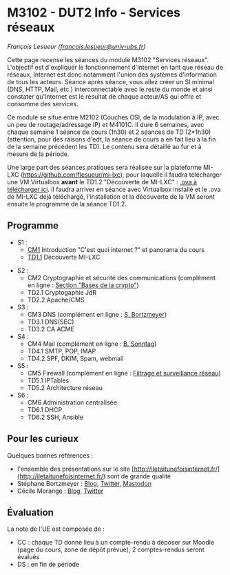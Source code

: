# M3102 - DUT2 Info - Services réseaux

_François Lesueur ([francois.lesueur@univ-ubs.fr](mailto:francois.lesueur@univ-ubs.fr))_

Cette page recense les séances du module M3102 "Services réseaux". L'objectif est d'expliquer le fonctionnement d'Internet en tant que réseau de réseaux, Internet est donc notamment l'union des systèmes d'information de tous les acteurs. Séance après séance, vous allez créer un SI minimal (DNS, HTTP, Mail, etc.) interconnectable avec le reste du monde et ainsi constater qu'Internet est le résultat de chaque acteur/AS qui offre et consomme des services.

Ce module se situe entre M2102 (Couches OSI, de la modulation à IP, avec un peu de routage/adressage IP) et M4101C. Il dure 6 semaines, avec chaque semaine 1 séance de cours (1h30) et 2 séances de TD (2*1h30) (attention, pour des raisons d'edt, la séance de cours a en fait lieu à la fin de la semaine précédent les TD). Le contenu sera détaillé au fur et à mesure de la période.

Une large part des séances pratiques sera réalisée sur la plateforme MI-LXC (https://github.com/flesueur/mi-lxc), pour laquelle il faudra télécharger une VM Virtualbox **avant** le TD1.2 "Découverte de MI-LXC" : [.ova à télécharger ici](https://filesender.renater.fr/?s=download&token=2ca6036b-49b8-4b4c-93bb-95c5de051400). Il faudra arriver en séance avec Virtualbox installé et le .ova de MI-LXC déjà téléchargé, l'installation et la découverte de la VM seront ensuite le programme de la séance TD1.2.


## Programme

* S1 :
  * [CM1](cm1.md) Introduction "C'est quoi internet ?" et panorama du cours
  * [TD1.1](td1.1-milxc.md) Découverte MI-LXC
<!--  * [TD1.2](td1.2-shell.md) Wargame shell -->
* S2 :
  * CM2 Cryptographie et sécurité des communications (complément en ligne : [Section "Bases de la crypto"](https://github.com/flesueur/csc/blob/master/cours.md#bases-de-la-crypto))
  * TD2.1 Cryptogaphie JdR
  * TD2.2 Apache/CMS
* S3 :
  * CM3 DNS (complément en ligne : [S. Bortzmeyer](https://www.iletaitunefoisinternet.fr/post/1-dns-bortzmeyer/))
  * TD3.1 DNS(SEC)
  * TD3.2 CA ACME
* S4 :
  * CM4 Mail (complément en ligne : [B. Sonntag](https://www.iletaitunefoisinternet.fr/post/7-email-sonntag/))
  * TD4.1 SMTP, POP, IMAP
  * TD4.2 SPF, DKIM, Spam, webmail
* S5 :
  * CM5 Firewall (complément en ligne : [Filtrage et surveillance réseau](https://github.com/flesueur/srs/blob/master/cm3-filtrage.md))
  * TD5.1 IPTables
  * TD5.2 Architecture réseau
* S6 :
  * CM6 Administration centralisée
  * TD6.1 DHCP
  * TD6.2 SSH, Ansible

## Pour les curieux

Quelques bonnes références :
* l'ensemble des présentations sur le site [http://iletaitunefoisinternet.fr/](http://iletaitunefoisinternet.fr/) sont de grande qualité
* Stéphane Bortzmeyer : [Blog](https://www.bortzmeyer.org/), [Twitter](https://twitter.com/bortzmeyer), [Mastodon](https://mastodon.gougere.fr/@bortzmeyer)
* Cécile Morange : [Blog](https://blog.ataxya.net/), [Twitter](https://twitter.com/AtaxyaNetwork/)

## Évaluation

La note de l'UE est composée de :
* CC : chaque TD donne lieu à un compte-rendu à déposer sur Moodle (page du cours, zone de dépôt prévue), 2 comptes-rendus seront évalués
* DS : en fin de période
